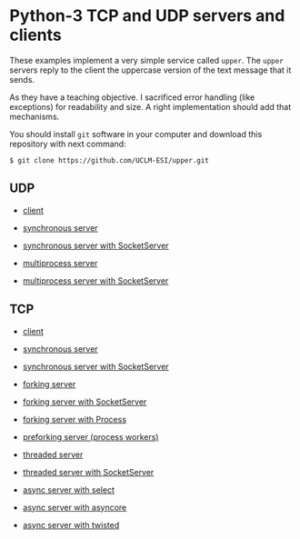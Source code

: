 Python-3 TCP and UDP servers and clients
========================================

These examples implement a very simple service called ``upper``. The ``upper`` servers
reply to the client the uppercase version of the text message that it sends.

As they have a teaching objective. I sacrificed error handling (like exceptions) for
readability and size. A right implementation should add that mechanisms.

You should install ``git`` software in your computer and download this repository with next command:

    $ git clone https://github.com/UCLM-ESI/upper.git


UDP
---

* [client][udp-client]
* [synchronous server][udp-server]
* [synchronous server with SocketServer][udp-SS]

* [multiprocess server][udp-fork]
* [multiprocess server with SocketServer][udp-SS-fork]


[udp-client]: https://raw.githubusercontent.com/UCLM-ESI/upper/master/UDP_client.py
[udp-server]: https://raw.githubusercontent.com/UCLM-ESI/upper/master/UDP_server.py
[udp-SS]:     https://raw.githubusercontent.com/UCLM-ESI/upper/master/UDP_SS.py

[udp-fork]:    https://raw.githubusercontent.com/UCLM-ESI/upper/master/UDP_fork.py
[udp-SS-fork]: https://raw.githubusercontent.com/UCLM-ESI/upper/master/UDP_SS_fork.py


TCP
---

* [client][tcp-client]
* [synchronous server][tcp-server]
* [synchronous server with SocketServer][tcp-SS]

* [forking server][tcp-fork]
* [forking server with SocketServer][tcp-SS-fork]
* [forking server with Process][tcp-process]
* [preforking server (process workers)][tcp-worker]

* [threaded server][tcp-thread]
* [threaded server with SocketServer][tcp-SS-thread]

* [async server with select][tcp-select]
* [async server with asyncore][tcp-asyncore]
* [async server with twisted][tcp-twisted]


[tcp-client]: https://raw.githubusercontent.com/UCLM-ESI/upper/master/TCP_client.py
[tcp-server]: https://raw.githubusercontent.com/UCLM-ESI/upper/master/TCP_server.py
[tcp-SS]:     https://raw.githubusercontent.com/UCLM-ESI/upper/master/TCP_SS.py

[tcp-fork]:    https://raw.githubusercontent.com/UCLM-ESI/upper/master/TCP_fork.py
[tcp-SS-fork]: https://raw.githubusercontent.com/UCLM-ESI/upper/master/TCP_SS_fork.py
[tcp-process]: https://raw.githubusercontent.com/UCLM-ESI/upper/master/TCP_process.py
[tcp-worker]:  https://raw.githubusercontent.com/UCLM-ESI/upper/master/TCP_workers.py

[tcp-thread]:    https://raw.githubusercontent.com/UCLM-ESI/upper/master/TCP_thread.py
[tcp-SS-thread]: https://raw.githubusercontent.com/UCLM-ESI/upper/master/TCP_SS_thread.py

[tcp-select]:   https://raw.githubusercontent.com/UCLM-ESI/upper/master/TCP_select.py
[tcp-asyncore]: https://raw.githubusercontent.com/UCLM-ESI/upper/master/TCP_asyncore.py
[tcp-twisted]:  https://raw.githubusercontent.com/UCLM-ESI/upper/master/TCP_twisted.py
